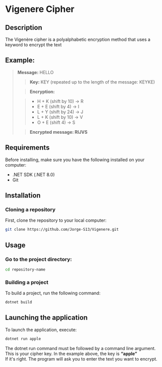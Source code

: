 # Vigenere Cipher

## Description
The Vigenère cipher is a polyalphabetic encryption method that uses a keyword to encrypt the text

## Example:
>**Message:** HELLO
>>**Key:** KEY (repeated up to the length of the message: KEYKE)
>
>> **Encryption:**
>
>> - H + K (shift by 10) → R
>> - E + E (shift by 4) → I
>> - L + Y (shift by 24) → J
>> - L + K (shift by 10) → V
>> - O + E (shift 4) → S
>
>> **Encrypted message: RIJVS**

## Requirements
Before installing, make sure you have the following installed on your computer:
- .NET SDK (.NET 8.0)
- Git

## Installation
### Cloning a repository
First, clone the repository to your local computer:
```bash
git clone https://github.com/Jorge-S13/Vigenere.git
```

## Usage
### Go to the project directory:
```bash
cd repository-name
```
### Building a project
To build a project, run the following command:
```bash
dotnet build
```

## Launching the application
To launch the application, execute: 
```bash
dotnet run apple
```
The dotnet run command must be followed by a command line argument.\
This is your cipher key. In the example above, the key is **“apple”**\
If it's right. The program will ask you to enter the text you want to encrypt.